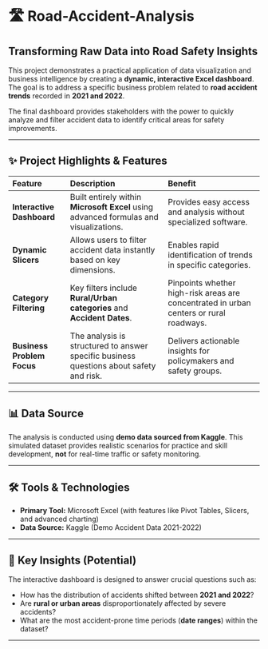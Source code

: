 # 🛣️ Road-Accident-Analysis

## Transforming Raw Data into Road Safety Insights

This project demonstrates a practical application of data visualization and business intelligence by creating a **dynamic, interactive Excel dashboard**. The goal is to address a specific business problem related to **road accident trends** recorded in **2021 and 2022**.

The final dashboard provides stakeholders with the power to quickly analyze and filter accident data to identify critical areas for safety improvements.

---

## ✨ Project Highlights & Features

| Feature | Description | Benefit |
| :--- | :--- | :--- |
| **Interactive Dashboard** | Built entirely within **Microsoft Excel** using advanced formulas and visualizations. | Provides easy access and analysis without specialized software. |
| **Dynamic Slicers** | Allows users to filter accident data instantly based on key dimensions. | Enables rapid identification of trends in specific categories. |
| **Category Filtering** | Key filters include **Rural/Urban categories** and **Accident Dates**. | Pinpoints whether high-risk areas are concentrated in urban centers or rural roadways. |
| **Business Problem Focus** | The analysis is structured to answer specific business questions about safety and risk. | Delivers actionable insights for policymakers and safety groups. |

---

## 📊 Data Source

The analysis is conducted using **demo data sourced from Kaggle**. This simulated dataset provides realistic scenarios for practice and skill development, **not** for real-time traffic or safety monitoring.

---

## 🛠️ Tools & Technologies

* **Primary Tool:** Microsoft Excel (with features like Pivot Tables, Slicers, and advanced charting)
* **Data Source:** Kaggle (Demo Accident Data 2021-2022)

---

## 🚀 Key Insights (Potential)

The interactive dashboard is designed to answer crucial questions such as:

* How has the distribution of accidents shifted between **2021 and 2022**?
* Are **rural or urban areas** disproportionately affected by severe accidents?
* What are the most accident-prone time periods (**date ranges**) within the dataset?

---


